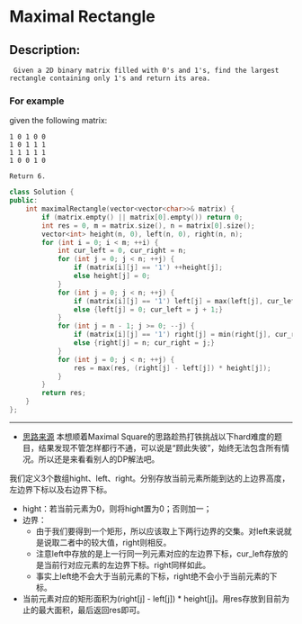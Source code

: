 # Maximal Rectangle
## Description:
```
 Given a 2D binary matrix filled with 0's and 1's, find the largest rectangle containing only 1's and return its area.
```
### For example
given the following matrix:
```
1 0 1 0 0
1 0 1 1 1
1 1 1 1 1
1 0 0 1 0

Return 6. 
```
```cpp
class Solution {
public:
    int maximalRectangle(vector<vector<char>>& matrix) {
        if (matrix.empty() || matrix[0].empty()) return 0;
        int res = 0, m = matrix.size(), n = matrix[0].size();
        vector<int> height(n, 0), left(n, 0), right(n, n);
        for (int i = 0; i < m; ++i) {
            int cur_left = 0, cur_right = n;
            for (int j = 0; j < n; ++j) {
                if (matrix[i][j] == '1') ++height[j];
                else height[j] = 0;
            }
            for (int j = 0; j < n; ++j) {
                if (matrix[i][j] == '1') left[j] = max(left[j], cur_left);
                else {left[j] = 0; cur_left = j + 1;}
            }
            for (int j = n - 1; j >= 0; --j) {
                if (matrix[i][j] == '1') right[j] = min(right[j], cur_right);
                else {right[j] = n; cur_right = j;}
            }
            for (int j = 0; j < n; ++j) {
                res = max(res, (right[j] - left[j]) * height[j]);
            }
        }
        return res;
    }
};
```
*************************************
- [思路来源](https://www.cnblogs.com/grandyang/p/4322667.html)
本想顺着Maximal Square的思路趁热打铁挑战以下hard难度的题目，结果发现不管怎样都行不通，可以说是“顾此失彼”，始终无法包含所有情况。所以还是来看看别人的DP解法吧。

我们定义3个数组hight、left、right。分别存放当前元素所能到达的上边界高度，左边界下标以及右边界下标。

- hight：若当前元素为0，则将hight置为0；否则加一；
- 边界：
    - 由于我们要得到一个矩形，所以应该取上下两行边界的交集。对left来说就是说取二者中的较大值，right则相反。
    - 注意left中存放的是上一行同一列元素对应的左边界下标，cur_left存放的是当前行对应元素的左边界下标。right同样如此。
    - 事实上left绝不会大于当前元素的下标，right绝不会小于当前元素的下标。
- 当前元素对应的矩形面积为(right[j] - left[j]) * height[j]。用res存放到目前为止的最大面积，最后返回res即可。
        
           